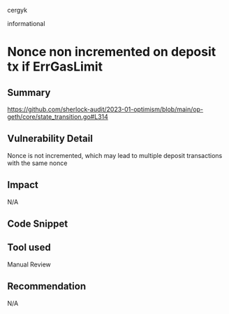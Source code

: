cergyk

informational

# Nonce non incremented on deposit tx if ErrGasLimit

## Summary

https://github.com/sherlock-audit/2023-01-optimism/blob/main/op-geth/core/state_transition.go#L314

## Vulnerability Detail
Nonce is not incremented, which may lead to multiple deposit transactions with the same nonce

## Impact
N/A
## Code Snippet

## Tool used

Manual Review

## Recommendation
N/A